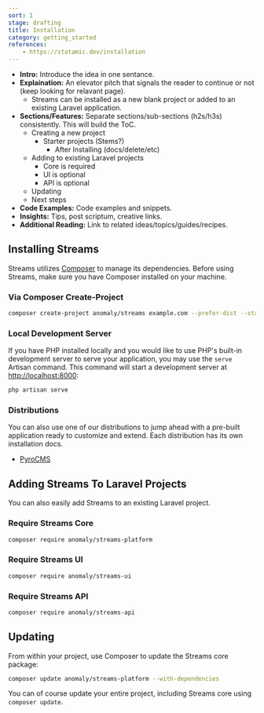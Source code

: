 ```yaml
---
sort: 1
stage: drafting
title: Installation
category: getting_started
references: 
    - https://statamic.dev/installation
---
```



- **Intro:** Introduce the idea in one sentance.
- **Explaination:** An elevator pitch that signals the reader to continue or not (keep looking for relavant page).
    - Streams can be installed as a new blank project or added to an existing Laravel application.
- **Sections/Features:** Separate sections/sub-sections (h2s/h3s) consistently. This will build the ToC.
    - Creating a new project
        - Starter projects (Stems?)
            - After Installing (docs/delete/etc)
    - Adding to existing Laravel projects
        - Core is required
        - UI is optional
        - API is optional
    - Updating
    - Next steps
- **Code Examples:** Code examples and snippets.
- **Insights:** Tips, post scriptum, creative links.
- **Additional Reading:** Link to related ideas/topics/guides/recipes.

## Installing Streams

Streams utilizes [Composer](https://getcomposer.org/) to manage its dependencies. Before using Streams, make sure you have Composer installed on your machine.

### Via Composer Create-Project

```bash
composer create-project anomaly/streams example.com --prefer-dist --stability=dev
```

### Local Development Server

If you have PHP installed locally and you would like to use PHP's built-in development server to serve your application, you may use the `serve` Artisan command. This command will start a development server at [http://localhost:8000](http://localhost:8000):

```bash
php artisan serve
```


### Distributions

You can also use one of our distributions to jump ahead with a pre-built application ready to customize and extend. Each distribution has its own installation docs.

- [PyroCMS](https://pyrocms.com/docs)


## Adding Streams To Laravel Projects

You can also easily add Streams to an existing Laravel project.

### Require Streams Core

```bash
composer require anomaly/streams-platform
```

### Require Streams UI

```bash
composer require anomaly/streams-ui
```

### Require Streams API

```bash
composer require anomaly/streams-api
```


## Updating
From within your project, use Composer to update the Streams core package:

```bash
composer update anomaly/streams-platform --with-dependencies
```

You can of course update your entire project, including Streams core using `composer update`.
